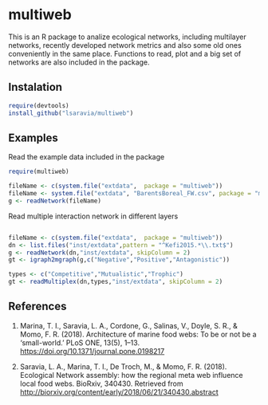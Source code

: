 # multiweb 

This is an R package to analize ecological networks, including multilayer networks, recently developed network metrics and also some old ones conveniently in the same place. Functions to read, plot and a big set of networks are also included in the package. 

## Instalation 

```R
require(devtools)
install_github("lsaravia/multiweb")
```

## Examples

Read the example data included in the package

```R
require(multiweb)

fileName <- c(system.file("extdata",  package = "multiweb"))
fileName <- system.file("extdata", "BarentsBoreal_FW.csv", package = "multiweb")
g <- readNetwork(fileName)


```

Read multiple interaction network in different layers

```R

fileName <- c(system.file("extdata",  package = "multiweb"))
dn <- list.files("inst/extdata",pattern = "^Kefi2015.*\\.txt$")
g <- readNetwork(dn,"inst/extdata", skipColumn = 2)
gt <- igraph2mgraph(g,c("Negative","Positive","Antagonistic"))

types <- c("Competitive","Mutualistic","Trophic")
gt <- readMultiplex(dn,types,"inst/extdata", skipColumn = 2)

```


## References

1. Marina, T. I., Saravia, L. A., Cordone, G., Salinas, V., Doyle, S. R., & Momo, F. R. (2018). Architecture of marine food webs: To be or not be a ‘small-world.’ PLoS ONE, 13(5), 1–13. https://doi.org/10.1371/journal.pone.0198217

2. Saravia, L. A., Marina, T. I., De Troch, M., & Momo, F. R. (2018). Ecological Network assembly: how the regional meta web influence local food webs. BioRxiv, 340430. Retrieved from http://biorxiv.org/content/early/2018/06/21/340430.abstract

